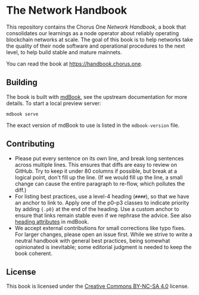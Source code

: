 # The Network Handbook

This repository contains the Chorus One _Network Handbook_, a book that
consolidates our learnings as a node operator about reliably operating blockchain
networks at scale. The goal of this book is to help networks take the quality of
their node software and operational procedures to the next level, to help build
stable and mature mainnets.

You can read the book at <https://handbook.chorus.one>.

## Building

The book is built with [mdBook][mdBook], see the upstream documentation for more
details. To start a local preview server:

    mdbook serve

The exact version of mdBook to use is listed in the `mdbook-version` file.

[mdBook]: https://rust-lang.github.io/mdBook/index.html

## Contributing

 * Please put every sentence on its own line, and break long sentences across
   multiple lines. This ensures that diffs are easy to review on GitHub. Try to
   keep it under 80 columns if possible, but break at a logical point, don't fill
   up the line. (If we would fill up the line, a small change can cause the
   entire paragraph to re-flow, which pollutes the diff.)
 * For listing best practices, use a level-4 heading (`####`), so that we have
   an anchor to link to. Apply one of the p0–p3 classes to indicate priority
   by adding `{.p0}` at the end of the heading. Use a custom anchor to ensure
   that links remain stable even if we rephrase the advice. See also [heading
   attributes][heading-attributes] in mdBook.
 * We accept external contributions for small corrections like typo fixes.
   For larger changes, please open an issue first. While we strive to write a
   neutral handbook with general best practices, being somewhat opinionated is
   inevitable; some editorial judgment is needed to keep the book coherent.

[heading-attributes]: https://rust-lang.github.io/mdBook/format/markdown.html#heading-attributes

## License

This book is licensed under the [Creative Commons BY-NC-SA 4.0][license] license.

[license]: https://creativecommons.org/licenses/by-nc-sa/4.0/
